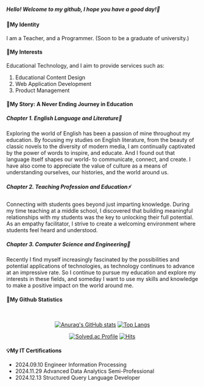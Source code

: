 <div>
<h5>Hello! Welcome to my github, I hope you have a good day!👋</h5>
<h4>
🚀My Identity
</h4>
<p>
I am a Teacher, and a Programmer.
(Soon to be a graduate of university.)
</p>
</div>

<div>
<h4>🧭My Interests</h4>
<p>
Educational Technology, and I aim to provide services such as:
</p>
<ol>
  <li>Educational Content Design</li>
  <li>Web Application Development</li>
  <li>Product Management</li>
</ol>
</div>

<div>  
<h4>🌱My Story: A Never Ending Journey in Education</h4>
<h5>Chapter 1. English Language and Literature💬</h5>
<p>
  Exploring the world of English has been a passion of mine throughout my education. 
  By focusing my studies on English literature, from the beauty of classic novels to the diversity of modern media, I am continually captivated by the power of words to inspire, and educate. 
  And I found out that language itself shapes our world- to communicate, connect, and create. 
  I have also come to appreciate the value of culture as a means of understanding ourselves, our histories, and the world around us.
</p>

<h5>Chapter 2. Teaching Profession and Education⚡</h5>
<p>
  Connecting with students goes beyond just imparting knowledge. 
  During my time teaching at a middle school, I discovered that building meaningful relationships with my students was the key to unlocking their full potential. 
  As an empathy facilitator, I strive to create a welcoming environment where students feel heard and understood.
</p>

<h5>Chapter 3. Computer Science and Engineering🔭</h5>
<p>
  Recently I find myself increasingly fascinated by the possibilities and potential applications of technologies, as technology continues to advance at an impressive rate. 
  So I continue to pursue my education and explore my interests in these fields, and someday I want to use my skills and knowledge to make a positive impact on the world around me.
</p>
</div>

<h4>🔎My Github Statistics</h4>
<div align="center">
<br>

[![Anurag's GitHub stats](https://github-readme-stats.vercel.app/api?username=awrion3&count_private=true&show_icons=true&theme=dracula)](https://github.com/anuraghazra/github-readme-stats)
[![Top Langs](https://github-readme-stats.vercel.app/api/top-langs/?username=awrion3&hide=jupyter%20notebook&layout=compact&theme=nightowl)](https://github.com/anuraghazra/github-readme-stats)

[![Solved.ac Profile](http://mazassumnida.wtf/api/mini/generate_badge?boj=aliwon3)](https://solved.ac/aliwon3)
[![Hits](https://hits.seeyoufarm.com/api/count/incr/badge.svg?url=https%3A%2F%2Fgithub.com%2Fawrion3&count_bg=%23ADC0DC&title_bg=%23555555&icon=&icon_color=%23E7E7E7&title=view.hits&edge_flat=false)](https://hits.seeyoufarm.com)
</div>

<div>
<h4>💡My IT Certifications</h4>
<ul>
  <li>2024.09.10 Engineer Information Processing</li>
  <li>2024.11.29 Advanced Data Analytics Semi-Professional</li>
  <li>2024.12.13 Structured Query Language Developer</li>
</ul>
</div>
